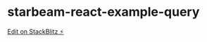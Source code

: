 # starbeam-react-example-query

[Edit on StackBlitz ⚡️](https://stackblitz.com/edit/starbeam-react-example-counter-fmpr5s)